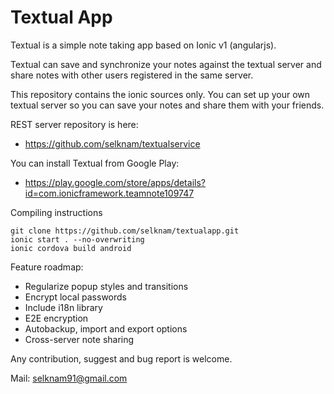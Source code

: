 # Textual App
Textual is a simple note taking app based on Ionic v1 (angularjs).

Textual can save and synchronize your notes against the textual server and share notes with other users registered in the same server.

This repository contains the ionic sources only. You can set up your own textual server so you can save your notes and share them with your friends.

REST server repository is here:
- https://github.com/selknam/textualservice

You can install Textual from Google Play:
- https://play.google.com/store/apps/details?id=com.ionicframework.teamnote109747

Compiling instructions
`````
git clone https://github.com/selknam/textualapp.git
ionic start . --no-overwriting
ionic cordova build android
`````

Feature roadmap:
- Regularize popup styles and transitions
- Encrypt local passwords
- Include i18n library
- E2E encryption
- Autobackup, import and export options
- Cross-server note sharing

Any contribution, suggest and bug report is welcome.

Mail: selknam91@gmail.com